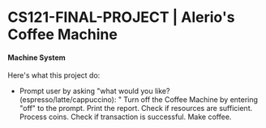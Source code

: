 # CS121-FINAL-PROJECT | Alerio's Coffee Machine
#### Machine System ####

Here's what this project do:

- Prompt user by asking "what would you like? (espresso/latte/cappuccino): "
 Turn off the Coffee Machine by entering "off" to the prompt.
 Print the report.
 Check if resources are sufficient.
 Process coins.
 Check if transaction is successful.
 Make coffee.
